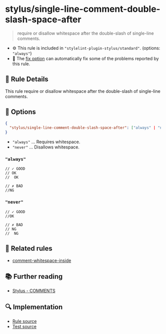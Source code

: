 # stylus/single-line-comment-double-slash-space-after

> require or disallow whitespace after the double-slash of single-line comments.

- :gear: This rule is included in `"stylelint-plugin-stylus/standard"`. (options: `"always"`)
- :wrench: The [fix option](https://stylelint.io/user-guide/usage/options#fix) can automatically fix some of the problems reported by this rule.

## :book: Rule Details

This rule require or disallow whitespace after the double-slash of single-line comments.

## :wrench: Options

```json
{
  "stylus/single-line-comment-double-slash-space-after": ["always" | "never"]
}
```

- `"always"` ... Requires whitespace.
- `"never"` ... Disallows whitespace.

### `"always"`

```styl
// ✓ GOOD
// OK
//  OK

// ✗ BAD
//NG
```

### `"never"`

```styl
// ✓ GOOD
//OK

// ✗ BAD
// NG
//  NG
```

## :couple: Related rules

- [comment-whitespace-inside]

## :books: Further reading

- [Stylus - COMMENTS]

[comment-whitespace-inside]: https://stylelint.io/user-guide/rules/comment-whitespace-inside
[Stylus - COMMENTS]: https://stylus-lang.com/docs/comments.html

## :mag: Implementation

- [Rule source](https://github.com/ota-meshi/stylelint-plugin-stylus/blob/master/lib/rules/single-line-comment-double-slash-space-after.js)
- [Test source](https://github.com/ota-meshi/stylelint-plugin-stylus/blob/master/tests/lib/rules/single-line-comment-double-slash-space-after.js)
